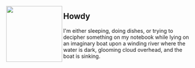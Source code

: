 [<img align="left" height="150px" width="150px" src="https://media.tenor.com/UnrUzRgwzncAAAAd/pepe-meme.gif">](https://pixeljeff1995.artstation.com/)

## Howdy <img height="16px" width="16px" src="https://github.com/mhxion/mhxion/raw/main/assets/hello.png" />

I'm either sleeping, doing dishes, or trying to decipher something on my notebook while lying on an imaginary boat upon a winding river where the water is dark, glooming cloud overhead, and the boat is sinking.
